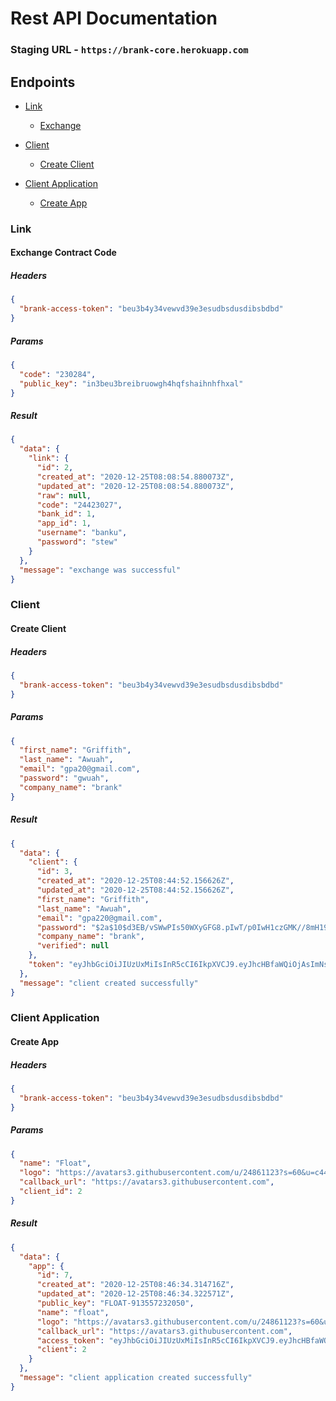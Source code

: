 # Rest API Documentation

### Staging URL - `https://brank-core.herokuapp.com`

## Endpoints

- [Link](#link)

  - [Exchange](#exchange-contract-code)

- [Client](#client)

  - [Create Client](#create-client)

- [Client Application](#client-application)
  - [Create App](#create-app)

### Link

#### Exchange Contract Code

##### Headers

```json
{
  "brank-access-token": "beu3b4y34vewvd39e3esudbsdusdibsbdbd"
}
```

##### Params

```json
{
  "code": "230284",
  "public_key": "in3beu3breibruowgh4hqfshaihnhfhxal"
}
```

##### Result

```json
{
  "data": {
    "link": {
      "id": 2,
      "created_at": "2020-12-25T08:08:54.880073Z",
      "updated_at": "2020-12-25T08:08:54.880073Z",
      "raw": null,
      "code": "24423027",
      "bank_id": 1,
      "app_id": 1,
      "username": "banku",
      "password": "stew"
    }
  },
  "message": "exchange was successful"
}
```

### Client

#### Create Client

##### Headers

```json
{
  "brank-access-token": "beu3b4y34vewvd39e3esudbsdusdibsbdbd"
}
```

##### Params

```json
{
  "first_name": "Griffith",
  "last_name": "Awuah",
  "email": "gpa20@gmail.com",
  "password": "gwuah",
  "company_name": "brank"
}
```

##### Result

```json
{
  "data": {
    "client": {
      "id": 3,
      "created_at": "2020-12-25T08:44:52.156626Z",
      "updated_at": "2020-12-25T08:44:52.156626Z",
      "first_name": "Griffith",
      "last_name": "Awuah",
      "email": "gpa220@gmail.com",
      "password": "$2a$10$d3EB/vSWwPIs50WXyGFG8.pIwT/p0IwH1czGMK//8mH19RkWwotKa",
      "company_name": "brank",
      "verified": null
    },
    "token": "eyJhbGciOiJIUzUxMiIsInR5cCI6IkpXVCJ9.eyJhcHBfaWQiOjAsImNsaWVudF9pZCI6MywiZXhwIjoxNjE2NjYxODkyLCJpYXQiOjE2MDg4ODU4OTJ9.3icXWREwdQnsrwWNE4RAXEdyynvXqv4EURkLrtb3zDCmiUZedUJUI-H4ohZxyqL5bA6wQs78x2_C_AWWeU9nLw"
  },
  "message": "client created successfully"
}
```

### Client Application

#### Create App

##### Headers

```json
{
  "brank-access-token": "beu3b4y34vewvd39e3esudbsdusdibsbdbd"
}
```

##### Params

```json
{
  "name": "Float",
  "logo": "https://avatars3.githubusercontent.com/u/24861123?s=60&u=c4496932b4a839c2452eabf5a001e4954666b410&v=4",
  "callback_url": "https://avatars3.githubusercontent.com",
  "client_id": 2
}
```

##### Result

```json
{
  "data": {
    "app": {
      "id": 7,
      "created_at": "2020-12-25T08:46:34.314716Z",
      "updated_at": "2020-12-25T08:46:34.322571Z",
      "public_key": "FLOAT-913557232050",
      "name": "float",
      "logo": "https://avatars3.githubusercontent.com/u/24861123?s=60&u=c4496932b4a839c2452eabf5a001e4954666b410&v=4",
      "callback_url": "https://avatars3.githubusercontent.com",
      "access_token": "eyJhbGciOiJIUzUxMiIsInR5cCI6IkpXVCJ9.eyJhcHBfaWQiOjcsImNsaWVudF9pZCI6MiwiaWF0IjoxNjA4ODg1OTk0fQ.CijN-SE1uBSwKtYZbltcD00T7Fx2CkABLBOh4_4Ty0p6SqOegBaS6iyoejz9_jvCoDVLN-PswZMOxy2gD-DWVA",
      "client": 2
    }
  },
  "message": "client application created successfully"
}
```

